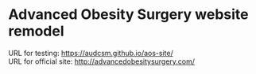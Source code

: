 # Advanced Obesity Surgery website remodel

URL for testing: https://audcsm.github.io/aos-site/  
URL for official site: http://advancedobesitysurgery.com/

